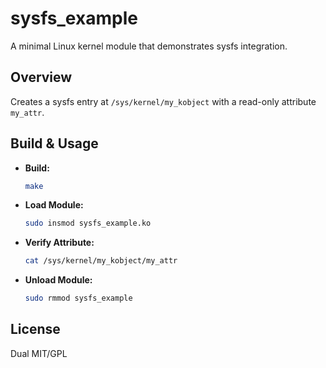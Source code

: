 # sysfs_example

A minimal Linux kernel module that demonstrates sysfs integration.

## Overview

Creates a sysfs entry at `/sys/kernel/my_kobject` with a read-only attribute `my_attr`.

## Build & Usage

- **Build:**  
  ```bash
  make
  ```

- **Load Module:**  
  ```bash
  sudo insmod sysfs_example.ko
  ```

- **Verify Attribute:**  
  ```bash
  cat /sys/kernel/my_kobject/my_attr
  ```

- **Unload Module:**  
  ```bash
  sudo rmmod sysfs_example
  ```

## License

Dual MIT/GPL
